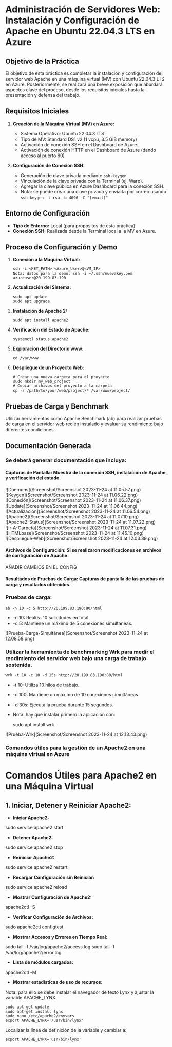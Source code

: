 # Administración de Servidores Web: Instalación y Configuración de Apache en Ubuntu 22.04.3 LTS en Azure

## Objetivo de la Práctica

El objetivo de esta práctica es completar la instalación y configuración del servidor web Apache en una máquina virtual (MV) con Ubuntu 22.04.3 LTS en Azure. Posteriormente, se realizará una breve exposición que abordará aspectos clave del proceso, desde los requisitos iniciales hasta la presentación y defensa del trabajo.

## Requisitos Iniciales

1. **Creación de la Máquina Virtual (MV) en Azure:**
   - Sistema Operativo: Ubuntu 22.04.3 LTS
   - Tipo de MV: Standard DS1 v2 (1 vcpu, 3.5 GiB memory)
   - Activación de conexión SSH en el Dashboard de Azure.
   - Activación de conexión HTTP en el Dashboard de Azure (dando acceso al puerto 80)

2. **Configuración de Conexión SSH:**
   - Generación de clave privada mediante `ssh-keygen`.
   - Vinculación de la clave privada con la Terminal (ej. Warp).
   - Agregar la clave pública en Azure Dashboard para la conexión SSH.
   - Nota: se puede crear una clave privada y enviarla por correo usando `ssh-keygen -t rsa -b 4096 -C "[email]"`

## Entorno de Configuración

- **Tipo de Entorno:** Local (para propósitos de esta práctica)
- **Conexión SSH:** Realizada desde la Terminal local a la MV en Azure.

## Proceso de Configuración y Demo

1. **Conexión a la Máquina Virtual:**
   ```
   ssh -i <KEY_PATH> <Azure_User>@<VM_IP>
   Nota: datos para la demo: ssh -i ~/.ssh/nuevakey.pem azureuser@20.199.83.190
2. **Actualización del Sistema:**
    ```
   sudo apt update
   sudo apt upgrade
3. **Instalación de Apache 2:**
   ```
   sudo apt install apache2
4. **Verificación del Estado de Apache:**
   ```
   systemctl status apache2
5. **Exploración del Directorio www:**
   ```
   cd /var/www
6. **Despliegue de un Proyecto Web:**
   ```
   # Crear una nueva carpeta para el proyecto
   sudo mkdir my_web_project
   # Copiar archivos del proyecto a la carpeta
   cp -r /path/to/your/web/project/* /var/www/project/
## Pruebas de Carga y Benchmark

Utilizar herramientas como Apache Benchmark (ab) para realizar pruebas de carga en el servidor web recién instalado y evaluar su rendimiento bajo diferentes condiciones.

## Documentación Generada

### Se deberá generar documentación que incluya:

#### Capturas de Pantalla: Muestra de la conexión SSH, instalación de Apache, y verificación del estado.
![Daemons](Screenshot/Screenshot 2023-11-24 at 11.05.57.png)<br>
![Keygen](Screenshot/Screenshot 2023-11-24 at 11.06.22.png)<br>
![Conexión](Screenshot/Screenshot 2023-11-24 at 11.06.37.png)<br>
![Update](Screenshot/Screenshot 2023-11-24 at 11.06.44.png)<br>
![Actualización](Screenshot/Screenshot 2023-11-24 at 11.06.54.png)<br>
![Apache2](Screenshot/Screenshot 2023-11-24 at 11.07.10.png)<br>
![Apache2-Status](Screenshot/Screenshot 2023-11-24 at 11.07.22.png)<br>
![Ir-A-Carpeta](Screenshot/Screenshot 2023-11-24 at 11.07.31.png)<br>
![HTMLbase](Screenshot/Screenshot 2023-11-24 at 11.45.10.png)<br>
![Despliegue-Web](Screenshot/Screenshot 2023-11-24 at 12.03.39.png)<br>

#### Archivos de Configuración: Si se realizaron modificaciones en archivos de configuración de Apache.
AÑADIR CAMBIOS EN EL CONFIG
#### Resultados de Pruebas de Carga: Capturas de pantalla de las pruebas de carga y resultados obtenidos.

### Pruebas de carga:
    ab -n 10 -c 5 http://20.199.83.190:80/html
- -n 10: Realiza 10 solicitudes en total.
- -c 5: Mantiene un máximo de 5 conexiones simultáneas.<br>

![Prueba-Carga-Simultánea](Screenshot/Screenshot 2023-11-24 at 12.08.58.png)

### Utilizar la herramienta de benchmarking Wrk para medir el rendimiento del servidor web bajo una carga de trabajo sostenida.

    wrk -t 10 -c 10 -d 15s http://20.199.83.190:80/html
- -t 10: Utiliza 10 hilos de trabajo.
- -c 100: Mantiene un máximo de 10 conexiones simultáneas.
- -d 30s: Ejecuta la prueba durante 15 segundos.
- Nota: hay que instalar primero la aplicación con:
  
  sudo apt install wrk

![Prueba-Wrk](Screenshot/Screenshot 2023-11-24 at 12.13.43.png)

### Comandos útiles para la gestión de un Apache2 en una máquina virtual en Azure

# Comandos Útiles para Apache2 en una Máquina Virtual

## 1. Iniciar, Detener y Reiniciar Apache2:

- **Iniciar Apache2:**

sudo service apache2 start

- **Detener Apache2:**
  
sudo service apache2 stop

- **Reiniciar Apache2:**

sudo service apache2 restart

- **Recargar Configuración sin Reiniciar:**

sudo service apache2 reload

- **Mostrar Configuración de Apache2:**

apache2ctl -S

- **Verificar Configuración de Archivos:**

sudo apache2ctl configtest

- **Mostrar Accesos y Errores en Tiempo Real:**

sudo tail -f /var/log/apache2/access.log
sudo tail -f /var/log/apache2/error.log

- **Lista de módulos cargados:**
  
apache2ctl -M

- **Mostrar estadísticas de uso de recursos:**

Nota: para ello se debe instalar el navegador de texto Lynx y ajustar la variable APACHE_LYNX

    sudo apt-get update
    sudo apt-get install lynx
    sudo nano /etc/apache2/envvars
    export APACHE_LYNX='/usr/bin/lynx'

Localizar la línea de definición de la variable y cambiar a:

    export APACHE_LYNX='usr/bin/lynx'



